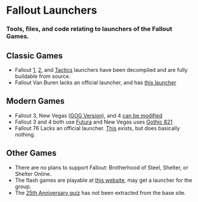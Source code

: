 # Fallout Launchers
### Tools, files, and code relating to launchers of the Fallout Games.

## Classic Games
- Fallout [1](https://github.com/kran27/FalloutLaunchers/tree/main/FalloutLauncher), [2](https://github.com/kran27/FalloutLaunchers/tree/main/Fallout2Launcher), and [Tactics](https://github.com/kran27/FalloutLaunchers/tree/main/TacticsLauncher) launchers have been decompiled and are fully buildable from source.
- Fallout Van Buren lacks an official launcher, and has [this launcher](https://github.com/kran27/VanBurenLauncher)
## Modern Games
- Fallout 3, New Vegas [(GOG Version)](https://github.com/kran27/FalloutLaunchers/tree/main/FalloutNVLauncher), and 4 [can be modified](https://github.com/kran27/FalloutLaunchers/tree/main/LauncherEditor)
- Fallout 3 and 4 both use [Futura](https://www.myfonts.com/collections/futura-nv-font-linotype) and New Vegas uses [Gothic 821](https://www.myfonts.com/collections/gothic-821-font-bitstream)
- Fallout 76 Lacks an official launcher. [This](https://github.com/kran27/Fallout76Launcher) exists, but does basically nothing.
## Other Games
- There are no plans to support Fallout: Brotherhood of Steel, Shelter, or Shelter Online.
- The flash games are playable at [this website](https://fallout_archive.keybase.pub/), may get a launcher for the group.
- The [25th Anniversary quiz](https://fallout25.com/) has not been extracted from the base site.
